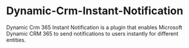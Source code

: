 # Dynamic-Crm-Instant-Notification
Dynamic Crm 365 Instant Notification is a plugin that enables Microsoft Dynamic CRM 365 to send notifications to users instantly for different entities.
